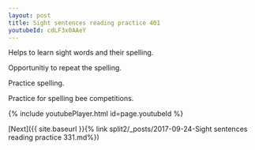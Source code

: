 ```yaml
---
layout: post
title: Sight sentences reading practice 401
youtubeId: cdLF3x0AAeY
---
```

 
 
Helps to learn sight words and their spelling.

Opportunitiy to repeat the spelling. 

Practice spelling. 
 
Practice for spelling bee competitions. 
 
{% include youtubePlayer.html id=page.youtubeId %}
 
 

[Next]({{ site.baseurl }}{% link  split2/_posts/2017-09-24-Sight sentences reading practice 331.md%})
 
